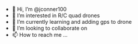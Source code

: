 - 👋 Hi, I’m @jconner100
- 👀 I’m interested in R/C quad drones 
- 🌱 I’m currently learning and adding gps to drone
- 💞️ I’m looking to collaborate on 
- 📫 How to reach me ...

<!---
jconner100/jconner100 is a ✨ special ✨ repository because its `README.md` (this file) appears on your GitHub profile.
You can click the Preview link to take a look at your changes.
--->
